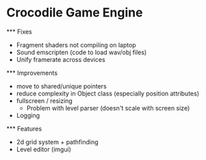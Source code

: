 
# Crocodile Game Engine

*** Fixes
* Fragment shaders not compiling on laptop
* Sound emscripten (code to load wav/obj files)
* Unify framerate across devices

*** Improvements
* move to shared/unique pointers
* reduce complexity in Object class (especially position attributes)
* fullscreen / resizing
  * Problem with level parser (doesn't scale with screen size)
* Logging

*** Features
* 2d grid system + pathfinding
* Level editor (imgui)
